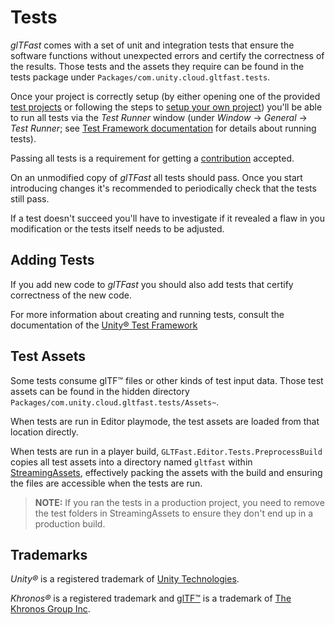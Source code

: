 # Tests

*glTFast* comes with a set of unit and integration tests that ensure the software functions without unexpected errors and certify the correctness of the results. Those tests and the assets they require can be found in the tests package under `Packages/com.unity.cloud.gltfast.tests`.

Once your project is correctly setup (by either opening one of the provided [test projects](test-project-setup.md#test-projects) or following the steps to [setup your own project](test-project-setup.md#setup-a-custom-project)) you'll be able to run all tests via the *Test Runner* window (under *Window* → *General* → *Test Runner*; see [Test Framework documentation][UTFRunTests] for details about running tests).

Passing all tests is a requirement for getting a [contribution](contribute.md) accepted.

On an unmodified copy of *glTFast* all tests should pass. Once you start introducing changes it's recommended to periodically check that the tests still pass.

If a test doesn't succeed you'll have to investigate if it revealed a flaw in you modification or the tests itself needs to be adjusted.

## Adding Tests

If you add new code to *glTFast* you should also add tests that certify correctness of the new code.

For more information about creating and running tests, consult the documentation of the [Unity&reg; Test Framework][UTF]

## Test Assets

Some tests consume glTF&trade; files or other kinds of test input data. Those test assets can be found in the hidden directory `Packages/com.unity.cloud.gltfast.tests/Assets~`.

When tests are run in Editor playmode, the test assets are loaded from that location directly.

When tests are run in a player build, `GLTFast.Editor.Tests.PreprocessBuild` copies all test assets into a directory named `gltfast` within [StreamingAssets][StreamingAssets], effectively packing the assets with the build and ensuring the files are accessible when the tests are run.

> **NOTE:** If you ran the tests in a production project, you need to remove the test folders in StreamingAssets to ensure they don't end up in a production build.

## Trademarks

*Unity&reg;* is a registered trademark of [Unity Technologies][unity].

*Khronos&reg;* is a registered trademark and [glTF&trade;][gltf] is a trademark of [The Khronos Group Inc][khronos].

[gltf]: https://www.khronos.org/gltf
[khronos]: https://www.khronos.org
[StreamingAssets]: https://docs.unity3d.com/Manual/StreamingAssets.html
[unity]: https://unity.com
[UTF]: https://docs.unity3d.com/Packages/com.unity.test-framework@latest/
[UTFRunTests]: https://docs.unity3d.com/Packages/com.unity.test-framework@1.4/manual/workflow-run-test.html
